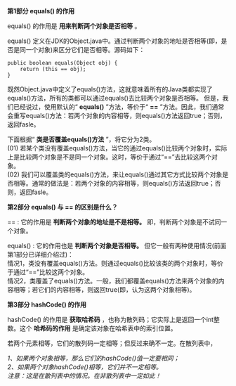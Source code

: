 **第1部分 equals() 的作用**

equals() 的作用是 **用来判断两个对象是否相等** 。

equals() 定义在JDK的Object.java中。通过判断两个对象的地址是否相等(即，是否是同一个对象)来区分它们是否相等。源码如下：

    
    
    public boolean equals(Object obj) {
        return (this == obj);
    }

既然Object.java中定义了equals()方法，这就意味着所有的Java类都实现了equals()方法，所有的类都可以通过equals()去比较两个对象是否相等。
但是，我们已经说过，使用默认的“ **equals()** ”方法，等价于“ **==**
”方法。因此，我们通常会重写equals()方法：若两个对象的内容相等，则equals()方法返回true；否则，返回fasle。

下面根据“ **类是否覆盖equals()方法** ”，将它分为2类。  
(01)
若某个类没有覆盖equals()方法，当它的通过equals()比较两个对象时，实际上是比较两个对象是不是同一个对象。这时，等价于通过“==”去比较这两个对象。  
(02)
我们可以覆盖类的equals()方法，来让equals()通过其它方式比较两个对象是否相等。通常的做法是：若两个对象的内容相等，则equals()方法返回true；否则，返回fasle。

**第2部分 equals() 与 == 的区别是什么？**

== : 它的作用是 **判断两个对象的地址是不是相等。** 即，判断两个对象是不试同一个对象。

equals() : 它的作用也是 **判断两个对象是否相等。** 但它一般有两种使用情况(前面第1部分已详细介绍过)：  
情况1，类没有覆盖equals()方法。则通过equals()比较该类的两个对象时，等价于通过“==”比较这两个对象。  
情况2，类覆盖了equals()方法。一般，我们都覆盖equals()方法来两个对象的内容相等；若它们的内容相等，则返回true(即，认为这两个对象相等)。

**第3部分 hashCode() 的作用**

hashCode() 的作用是 **获取哈希码** ，也称为散列码；它实际上是返回一个int整数。这个 **哈希码的作用**
是确定该对象在哈希表中的索引位置。

若两个元素相等，它们的散列码一定相等；但反过来确不一定。在散列表中，

_1、如果两个对象相等，那么它们的hashCode()值一定要相同；  
2、如果两个对象hashCode()相等，它们并不一定相等。  
注意：这是在散列表中的情况。在非散列表中一定如此！_

